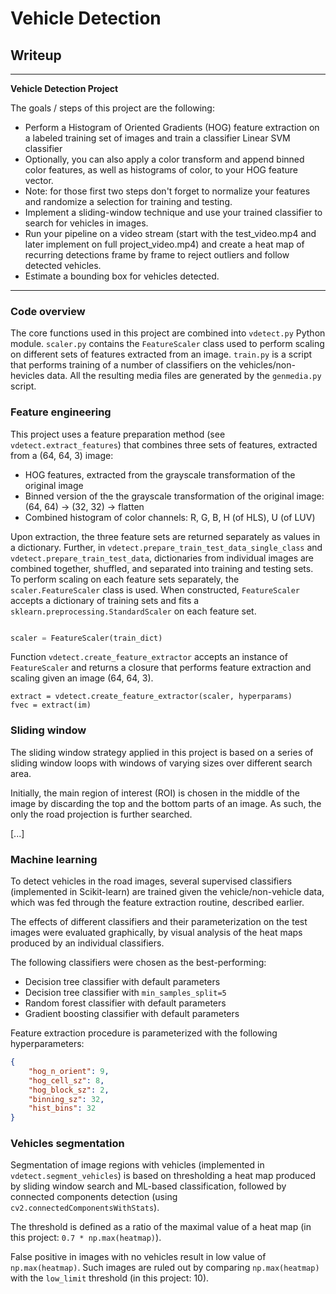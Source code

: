 # **Vehicle Detection**

## Writeup

---

**Vehicle Detection Project**

The goals / steps of this project are the following:

* Perform a Histogram of Oriented Gradients (HOG) feature extraction on a labeled training set of images and train a classifier Linear SVM classifier
* Optionally, you can also apply a color transform and append binned color features, as well as histograms of color, to your HOG feature vector.
* Note: for those first two steps don't forget to normalize your features and randomize a selection for training and testing.
* Implement a sliding-window technique and use your trained classifier to search for vehicles in images.
* Run your pipeline on a video stream (start with the test_video.mp4 and later implement on full project_video.mp4) and create a heat map of recurring detections frame by frame to reject outliers and follow detected vehicles.
* Estimate a bounding box for vehicles detected.


[//]: # (Image References)

[image1]: ./examples/car_not_car.png
---

### Code overview

The core functions used in this project are combined into `vdetect.py` Python module. `scaler.py` contains the `FeatureScaler` class used to perform scaling on different sets of features extracted from an image. `train.py` is a script that performs training of a number of classifiers on the vehicles/non-hevicles data. All the resulting media files are generated by the `genmedia.py` script.

### Feature engineering

This project uses a feature preparation method (see `vdetect.extract_features`) that combines three sets of features, extracted from a (64, 64, 3) image:

* HOG features, extracted from the grayscale transformation of the original image
* Binned version of the the grayscale transformation of the original image: (64, 64) -> (32, 32) -> flatten
* Combined histogram of color channels: R, G, B, H (of HLS), U (of LUV)

Upon extraction, the three feature sets are returned separately as values in a dictionary. Further, in `vdetect.prepare_train_test_data_single_class` and `vdetect.prepare_train_test_data`, dictionaries from individual images are combined together, shuffled, and separated into training and testing sets. To perform scaling on each feature sets separately, the `scaler.FeatureScaler` class is used. When constructed, `FeatureScaler` accepts a dictionary of training sets and fits a `sklearn.preprocessing.StandardScaler` on each feature set.


```python

scaler = FeatureScaler(train_dict)
```

Function `vdetect.create_feature_extractor` accepts an instance of `FeatureScaler` and returns a closure that performs feature extraction and scaling given an image (64, 64, 3).

```
extract = vdetect.create_feature_extractor(scaler, hyperparams)
fvec = extract(im)
```


### Sliding window

The sliding window strategy applied in this project is based on a series of sliding window loops with windows of varying sizes over different search area.

Initially, the main region of interest (ROI) is chosen in the middle of the image by discarding the top and the bottom parts of an image. As such, the only the road projection is further searched.

[...]


### Machine learning

To detect vehicles in the road images, several supervised classifiers (implemented in Scikit-learn) are trained given the vehicle/non-vehicle data, which was fed through the feature extraction routine, described earlier.

The effects of different classifiers and their parameterization on the test images were evaluated graphically, by visual analysis of the heat maps produced by an individual classifiers.

The following classifiers were chosen as the best-performing:

* Decision tree classifier with default parameters
* Decision tree classifier with `min_samples_split=5`
* Random forest classifier with default parameters
* Gradient boosting classifier with default parameters

Feature extraction procedure is parameterized with the following hyperparameters:

```json
{
    "hog_n_orient": 9,
    "hog_cell_sz": 8,
    "hog_block_sz": 2,
    "binning_sz": 32,
    "hist_bins": 32
}

```

### Vehicles segmentation

Segmentation of image regions with vehicles (implemented in `vdetect.segment_vehicles`) is based on thresholding a heat map produced by sliding window search and ML-based classification, followed by connected components detection (using `cv2.connectedComponentsWithStats`).

The threshold is defined as a ratio of the maximal value of a heat map (in this project: `0.7 * np.max(heatmap)`).

False positive in images with no vehicles result in low value of `np.max(heatmap)`. Such images are ruled out by comparing `np.max(heatmap)` with the `low_limit` threshold (in this project: 10).
